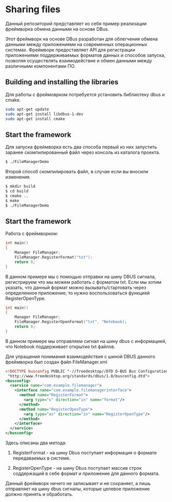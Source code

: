 Sharing files
=========

Данный репозиторий представляет из себя пример реализации фреймворка обмена данными на основе DBus.

Этот фреймворк на основе DBus разработан для облегчения обмена данными между приложениями на современных операционных системах. Фреймворк предоставляет API для регистрации приложениями поддерживаемых форматов данных и способов запуска, позволяя осуществлять взаимодействие и обмен данными между различными компонентами ПО.

Building and installing the libraries
-----------------------------------

Для работы с фреймоврком потребуется установить библиотеку dbus и cmake.

```bash
sudo apt-get update
sudo apt-get install libdbus-1-dev
sudo apt-get install cmake
```

Start the framework
-----------------------------------

Для запуска фреймворка есть два способа первый из них запустить заранее скомпилированный файл через консоль из каталога проекта.

```bash
$ ./FileManagerDemo
```

Второй способ скомпилировать файл, в случае если вы вносили изменения.

```bash
$ mkdir build
$ cd build
$ cmake ..
$ make
$ ./FileManagerDemo
```

Start the framework
-----------------------------------

Работа с фреймворком:

```C++
int main()
{
    Manager FileManager;
    FileManager.RegisterFormat("txt");
    return 0;
}
```

В данном примере мы с помощью отправки на шину DBUS сигнала, регистрируем что мы можем работать с форматом txt. Если мы хотим указать, что данный формат можно вызывать/стартовать через определенное приложение, то нужно воспользоваться функцией RegisterOpenType.

```C++
int main()
{
    Manager FileManager;
    FileManager.RegisterOpenFormat("txt", "Notebook);
    return 0;
}
```

В данном примере мы отправляем сигнал на шину dbus с информацией, что Notebook поддерживает открытие txt файлов. 

Для упращения понимания взаимодействия с шиной DBUS данного фреймворка был создан файл FileManager.xml

```xml
<!DOCTYPE busconfig PUBLIC "-//freedesktop//DTD D-BUS Bus Configuration 1.0//EN"
 "http://www.freedesktop.org/standards/dbus/1.0/busconfig.dtd">
<busconfig>
  <service name="com.example.filemanager">
    <interface name="com.example.filemanagerinterface">
      <method name="RegisterFormat">
        <arg type="s" direction="in" name="format"/>
      </method>
      <method name="RegisterOpenType">
        <arg type="as" direction="in" name="RegisterOpenType"/>
      </method>
    </interface>
  </service>
</busconfig>
```

Здесь описаны два метода:

1. RegisterFormat - на шину Dbus поступает информация о формате передаваемых в системе.

2. RegisterOpenType - на шину Dbus поступает массив строк соддержащий в себе формат и приложение для данного формата.

Данный фреймворк ничего не записывает и не сохраняет, а лишь отправляет на шину dbus сигналы, которые целевое приложение должно принять и обработать.

